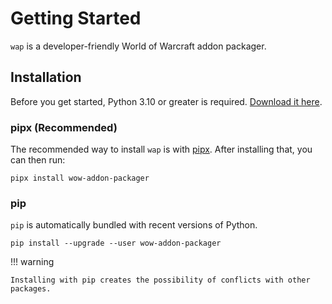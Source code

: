 # Getting Started

`wap` is a developer-friendly World of Warcraft addon packager.

## Installation

Before you get started, Python 3.10 or greater is required.
[Download it here](https://www.python.org/downloads/).

### pipx (Recommended)

The recommended way to install `wap` is with [pipx](https://pypa.github.io/pipx/). After installing
that, you can then run:

```console
pipx install wow-addon-packager
```

### pip

`pip` is automatically bundled with recent versions of Python.

```console
pip install --upgrade --user wow-addon-packager
```

!!! warning

    Installing with pip creates the possibility of conflicts with other packages.
